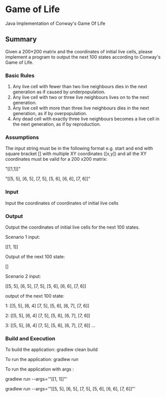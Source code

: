 # Game of Life 
Java Implementation of Conway's Game Of Life

## Summary
Given a 200*200 matrix and the coordinates of initial live cells, please implement a program to output the next 100
states according to Conway's Game of Life.

### Basic Rules
1. Any live cell with fewer than two live neighbours dies in the next generation as if caused by underpopulation.
2. Any live cell with two or three live neighbours lives on to the next generation.
3. Any live cell with more than three live neighbours dies in the next generation, as if by overpopulation.
4. Any dead cell with exactly three live neighbours becomes a live cell in the next generation, as if by reproduction.

### Assumptions
The input string must be in the following format e.g. start and end with square bracket [] with 
multiple XY coordinates ([x,y]) and all the XY coordinates must be valid for a 200 x200 matrix:

"[[1,1]]"

"[[5, 5], [6, 5], [7, 5], [5, 6], [6, 6], [7, 6]]"

### Input
Input the coordinates of coordinates of initial live cells

### Output
Output the coordinates of initial live cells for the next 100 states.

Scenario 1
input:

[[1, 1]]

Output of the next 100 state:

[]

Scenario 2
input:

[[5, 5], [6, 5], [7, 5], [5, 6], [6, 6], [7, 6]]

output of the next 100 state:

1: [[5, 5], [6, 4] [7, 5], [5, 6], [6, 7], [7, 6]]

2: [[5, 5], [6, 4] [7, 5], [5, 6], [6, 7], [7, 6]]

3: [[5, 5], [6, 4] [7, 5], [5, 6], [6, 7], [7, 6]]
...


### Build and Execution

To build the application:
gradlew clean build

To run the application:
gradlew run 

To run the application with args :

gradlew run --args='"[[1, 1]]"'

gradlew run --args='"[[5, 5], [6, 5], [7, 5], [5, 6], [6, 6], [7, 6]]"'

